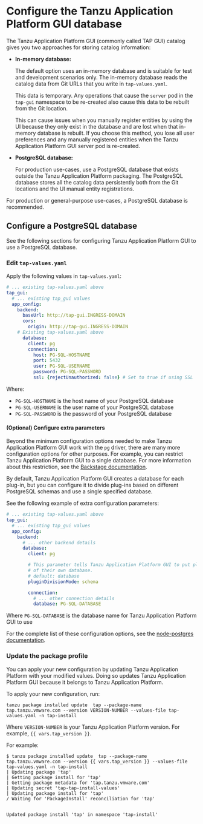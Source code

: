 # Configure the Tanzu Application Platform GUI database

The Tanzu Application Platform GUI (commonly called TAP GUI) catalog gives you two approaches for
storing catalog information:

- **In-memory database:**

  The default option uses an in-memory database and is suitable for test and development scenarios only.
  The in-memory database reads the catalog data from Git URLs that you write in `tap-values.yaml`.

  This data is temporary. Any operations that cause the `server` pod in the `tap-gui` namespace
  to be re-created also cause this data to be rebuilt from the Git location.

  This can cause issues when you manually register entities by using the UI because they only exist
  in the database and are lost when that in-memory database is rebuilt.
  If you choose this method, you lose all user preferences and any manually registered entities when
  the Tanzu Application Platform GUI server pod is re-created.

- **PostgreSQL database:**

  For production use-cases, use a PostgreSQL database that exists outside the
  Tanzu Application Platform packaging.
  The PostgreSQL database stores all the catalog data persistently both from the Git locations and
  the UI manual entity registrations.

For production or general-purpose use-cases, a PostgreSQL database is recommended.

## <a id="config-postgresql"></a> Configure a PostgreSQL database

See the following sections for configuring Tanzu Application Platform GUI to use a PostgreSQL database.

### <a id="postgresql-edit-values"></a> Edit `tap-values.yaml`

Apply the following values in `tap-values.yaml`:

```yaml
# ... existing tap-values.yaml above
tap_gui:
  # ... existing tap_gui values
  app_config:
    backend:
      baseUrl: http://tap-gui.INGRESS-DOMAIN
      cors:
        origin: http://tap-gui.INGRESS-DOMAIN
    # Existing tap-values.yaml above
      database:
        client: pg
        connection:
          host: PG-SQL-HOSTNAME
          port: 5432
          user: PG-SQL-USERNAME
          password: PG-SQL-PASSWORD
          ssl: {rejectUnauthorized: false} # Set to true if using SSL
```

Where:

- `PG-SQL-HOSTNAME` is the host name of your PostgreSQL database
- `PG-SQL-USERNAME` is the user name of your PostgreSQL database
- `PG-SQL-PASSWORD` is the password of your PostgreSQL database

#### <a id="config-extras"></a> (Optional) Configure extra parameters

Beyond the minimum configuration options needed to make Tanzu Application Platform GUI work with the
`pg` driver, there are many more configuration options for other purposes.
For example, you can restrict Tanzu Application Platform GUI to a single database.
For more information about this restriction, see the
[Backstage documentation](https://backstage.io/docs/tutorials/switching-sqlite-postgres#using-a-single-database).

By default, Tanzu Application Platform GUI creates a database for each plug-in, but you can configure
it to divide plug-ins based on different PostgreSQL schemas and use a single specified database.

See the following example of extra configuration parameters:

```yaml
# ... existing tap-values.yaml above
tap_gui:
  # ... existing tap_gui values
  app_config:
    backend:
      # ... other backend details
      database:
        client: pg

        # This parameter tells Tanzu Application Platform GUI to put plug-ins in their own schema instead
        # of their own database.
        # default: database
        pluginDivisionMode: schema

        connection:
          # ... other connection details
          database: PG-SQL-DATABASE
```

Where `PG-SQL-DATABASE` is the database name for Tanzu Application Platform GUI to use

For the complete list of these configuration options, see the
[node-postgres documentation](https://node-postgres.com/apis/client).

### <a id="update-package-profile"></a> Update the package profile

You can apply your new configuration by updating Tanzu Application Platform with your modified values.
Doing so updates Tanzu Application Platform GUI because it belongs to Tanzu Application Platform.

To apply your new configuration, run:

```console
tanzu package installed update  tap --package-name tap.tanzu.vmware.com --version VERSION-NUMBER --values-file tap-values.yaml -n tap-install
```

Where `VERSION-NUMBER` is your Tanzu Application Platform version. For example, `{{ vars.tap_version }}`.

For example:

```console
$ tanzu package installed update  tap --package-name tap.tanzu.vmware.com --version {{ vars.tap_version }} --values-file tap-values.yaml -n tap-install
| Updating package 'tap'
| Getting package install for 'tap'
| Getting package metadata for 'tap.tanzu.vmware.com'
| Updating secret 'tap-tap-install-values'
| Updating package install for 'tap'
/ Waiting for 'PackageInstall' reconciliation for 'tap'


Updated package install 'tap' in namespace 'tap-install'
```
